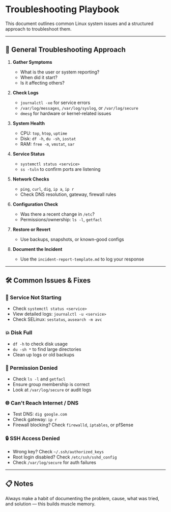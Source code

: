# Troubleshooting Playbook

This document outlines common Linux system issues and a structured approach to troubleshoot them.

---

## 🧠 General Troubleshooting Approach

1. **Gather Symptoms**
   - What is the user or system reporting?
   - When did it start?
   - Is it affecting others?

2. **Check Logs**
   - `journalctl -xe` for service errors
   - `/var/log/messages`, `/var/log/syslog`, or `/var/log/secure`
   - `dmesg` for hardware or kernel-related issues

3. **System Health**
   - CPU: `top`, `htop`, `uptime`
   - Disk: `df -h`, `du -sh`, `iostat`
   - RAM: `free -m`, `vmstat`, `sar`

4. **Service Status**
   - `systemctl status <service>`
   - `ss -tuln` to confirm ports are listening

5. **Network Checks**
   - `ping`, `curl`, `dig`, `ip a`, `ip r`
   - Check DNS resolution, gateway, firewall rules

6. **Configuration Check**
   - Was there a recent change in `/etc`?
   - Permissions/ownership: `ls -l`, `getfacl`

7. **Restore or Revert**
   - Use backups, snapshots, or known-good configs

8. **Document the Incident**
   - Use the `incident-report-template.md` to log your response

---

## 🛠️ Common Issues & Fixes

### 🔧 Service Not Starting
- Check `systemctl status <service>`
- View detailed logs: `journalctl -u <service>`
- Check SELinux: `sestatus`, `ausearch -m avc`

### 💥 Disk Full
- `df -h` to check disk usage
- `du -sh *` to find large directories
- Clean up logs or old backups

### 🔐 Permission Denied
- Check `ls -l` and `getfacl`
- Ensure group membership is correct
- Look at `/var/log/secure` or audit logs

### 🌐 Can't Reach Internet / DNS
- Test DNS: `dig google.com`
- Check gateway: `ip r`
- Firewall blocking? Check `firewalld`, `iptables`, or pfSense

### 🔒 SSH Access Denied
- Wrong key? Check `~/.ssh/authorized_keys`
- Root login disabled? Check `/etc/ssh/sshd_config`
- Check `/var/log/secure` for auth failures

---

## 📋 Notes
Always make a habit of documenting the problem, cause, what was tried, and solution — this builds muscle memory.
